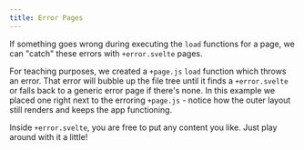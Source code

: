 ```yaml
---
title: Error Pages
---
```


If something goes wrong during executing the `load` functions for a page, we can "catch" these errors with `+error.svelte` pages.

For teaching purposes, we created a `+page.js` `load` function which throws an error. That error will bubble up the file tree until it finds a `+error.svelte` or falls back to a generic error page if there's none. In this example we placed one right next to the erroring `+page.js` - notice how the outer layout still renders and keeps the app functioning.

Inside `+error.svelte`, you are free to put any content you like. Just play around with it a little!
